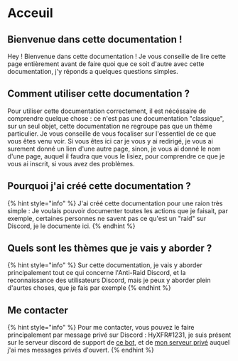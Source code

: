 # Acceuil

## Bienvenue dans cette documentation !

Hey ! Bienvenue dans cette documentation ! Je vous conseille de lire cette page entièrement avant de faire quoi que ce soit d'autre avec cette documentation, j'y réponds a quelques questions simples.

## Comment utiliser cette documentation ?

Pour utiliser cette documentation correctement, il est nécéssaire de comprendre quelque chose : ce n'est pas une documentation "classique", sur un seul objet, cette documentation ne regroupe pas que un thème particulier. Je vous conseille de vous focaliser sur l'essentiel de ce que vous êtes venu voir. Si vous êtes ici car je vous y ai redirigé, je vous ai surement donné un lien d'une autre page, sinon, je vous ai donné le nom d'une page, auquel il faudra que vous le lisiez, pour comprendre ce que je vous ai inscrit, si vous avez des problèmes.

## Pourquoi j'ai créé cette documentation ?

{% hint style="info" %}
J'ai créé cette documentation pour une raion très simple : Je voulais pouvoir documenter toutes les actions que je faisait, par exemple, certaines personnes ne savent pas ce qu'est un "raid" sur Discord, je le documente ici.
{% endhint %}

## Quels sont les thèmes que je vais y aborder ?

{% hint style="info" %}
Sur cette documentation, je vais y aborder principalement tout ce qui concerne l'Anti-Raid Discord, et la reconnaissance des utilisateurs Discord, mais je peux y aborder plein d'aurtes choses, que je fais par exemple
{% endhint %}

## Me contacter

{% hint style="info" %}
Pour me contacter, vous pouvez le faire principalement par message privé sur Discord : HyXFR\#1231, je suis présent sur le serveur discord de support de [ce bot](https://protect-bot.fr/), et de [mon serveur privé](https://discord.gg/R8T4vWnM2V) auquel j'ai mes messages privés d'ouvert.
{% endhint %}

